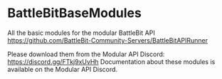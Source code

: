 # BattleBitBaseModules
All the basic modules for the modular BattleBit API https://github.com/BattleBit-Community-Servers/BattleBitAPIRunner

Please download them from the Modular API Discord: https://discord.gg/FTkj9xUvHh
Documentation about these modules is available on the Modular API Discord.
